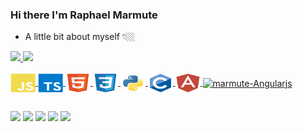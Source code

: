 ### Hi there I'm Raphael Marmute

- A little bit about myself 👇🏼

<div>
  <a href="https://github.com/marmute360">
  <img height="180em" src="https://github-readme-stats.vercel.app/api?username=marmute360&show_icons=true&theme=dark&include_all_commits=true&count_private=true"/>
  <img height="150em" src="https://github-readme-stats.vercel.app/api/top-langs/?username=marmute360&layout=compact&langs_count=7&theme=dark"/>
</div>
<div style="display: inline_block"><br>
  <img align="center" alt="marmute-Js" height="30" width="40" src="https://raw.githubusercontent.com/devicons/devicon/master/icons/javascript/javascript-plain.svg">
  <img align="center" alt="marmute-Ts" height="30" width="40" src="https://raw.githubusercontent.com/devicons/devicon/master/icons/typescript/typescript-plain.svg">
  <img align="center" alt="marmute-HTML" height="30" width="40" src="https://raw.githubusercontent.com/devicons/devicon/master/icons/html5/html5-original.svg">
  <img align="center" alt="marmute-CSS" height="30" width="40" src="https://raw.githubusercontent.com/devicons/devicon/master/icons/css3/css3-original.svg">
  <img align="center" alt="marmute-Python" height="30" width="40" src="https://raw.githubusercontent.com/devicons/devicon/master/icons/python/python-original.svg">
  <img align="center" alt="marmute-C" height="30" width="40" src="https://raw.githubusercontent.com/devicons/devicon/master/icons/c/c-original.svg">
  <img align="center" alt="marmute-Angularjs" height="30" width="40" src= "https://raw.githubusercontent.com/devicons/devicon/master/icons/angularjs/angularjs-plain.svg">
  <img align="center" alt="marmute-Angularjs" height="30" width="40" src= "https://user-images.githubusercontent.com/25181517/121401671-49102800-c959-11eb-9f6f-74d49a5e1774.png">
</div>
  
  ##

  <div> 
  <a href="https://instagram.com/marmute_" target="_blank"><img src="https://img.shields.io/badge/-Instagram-%23E4405F?style=for-the-badge&logo=instagram&logoColor=white" target="_blank"></a>
 	<a href="https://www.twitch.tv/marmute__" target="_blank"><img src="https://img.shields.io/badge/Twitch-9146FF?style=for-the-badge&logo=twitch&logoColor=white" target="_blank"></a>
 <a href="https://discord.com/channels/@me" target="_blank"><img src="https://img.shields.io/badge/Discord-7289DA?style=for-the-badge&logo=discord&logoColor=white" target="_blank"></a> 
  <a href = "mailto:raphamarmute@hotmail.com"><img src="https://img.shields.io/badge/-Gmail-%23333?style=for-the-badge&logo=gmail&logoColor=white" target="_blank"></a>
  <a href="https://www.linkedin.com/in/raphael-marmute-b528711a0/" target="_blank"><img src="https://img.shields.io/badge/-LinkedIn-%230077B5?style=for-the-badge&logo=linkedin&logoColor=white" target="_blank"></a> 
 
  </div>
